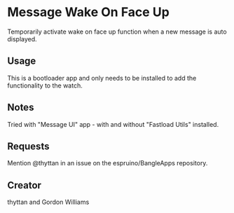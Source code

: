 # Message Wake On Face Up

Temporarily activate wake on face up function when a new message is auto displayed.

## Usage

This is a bootloader app and only needs to be installed to add the functionality to the watch.

## Notes

Tried with "Message UI" app - with and without "Fastload Utils" installed.

## Requests

Mention @thyttan in an issue on the espruino/BangleApps repository.

## Creator

thyttan and Gordon Williams
